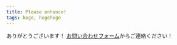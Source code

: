 ```yaml
---
title: Please enhance!
tags: hoge, hogehoge
---
```


ありがとうございます！
[お問い合わせフォーム](https://docs.google.com/forms/d/e/1FAIpQLSe5bSPvJ5XQM0IACqZ9NKoHuRUAcC_V1an16JGwHh6HeGd-oQ/viewform)からご連絡ください！
